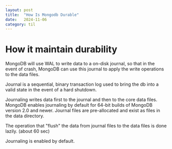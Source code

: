```yaml
---
layout: post
title:  "How Is Mongodb Durable"
date:   2024-11-06
category: til
---
```

# How it maintain durability
MongoDB will use WAL to write data to a on-disk journal, so that in the event of crash, MongoDB can use this journal to apply the write operations to the data files.

Journal is a sequential, binary transaction log used to bring the db into a valid state in the event of a hard shutdown.

Journaling writes data first to the journal and then to the core data files. MongoDB enables journaling by default for 64-bit builds of MongoDB version 2.0 and newer. Journal files are pre-allocated and exist as files in the data directory.

The operation that "flush" the data from journal files to the data files is done lazily. (about 60 sec)

Journaling is enabled by default.
